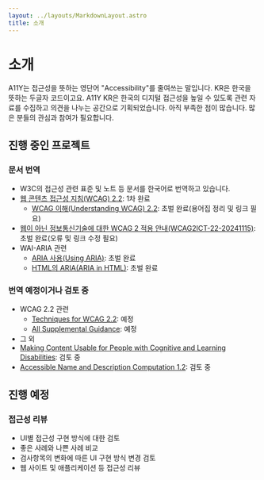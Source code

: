 ```yaml
---
layout: ../layouts/MarkdownLayout.astro
title: 소개
---
```


# 소개

A11Y는 접근성을 뜻하는 영단어 "<span lang="en">Accessibility</span>"를 줄여쓰는 말입니다. KR은 한국을 뜻하는 두글자 코드이고요.
A11Y KR은 한국의 디지털 접근성을 높일 수 있도록 관련 자료를 수집하고 의견을 나누는 공간으로 기획되었습니다.
아직 부족한 점이 많습니다. 많은 분들의 관심과 참여가 필요합니다.


## 진행 중인 프로젝트

### 문서 번역
* W3C의 접근성 관련 표준 및 노트 등 문서를 한국어로 번역하고 있습니다.
*   [웹 콘텐츠 접근성 지침(WCAG) 2.2](https://a11ykr.github.io/wcag22/): 1차 완료
    *   [WCAG 이해(Understanding WCAG) 2.2](https://a11ykr.github.io/wai/wcag22/understanding/): 초벌 완료(용어집 정리 및 링크 필요)
*   [웹이 아닌 정보통신기술에 대한 WCAG 2 적용 안내(WCAG2ICT-22-20241115)](https://a11ykr.github.io/wcag2ict-22/): 초벌 완료(오류 및 링크 수정 필요)
*   WAI-ARIA 관련
    *   [ARIA 사용(Using ARIA)](https://a11ykr.github.io/using-aria/WD-20180927/): 초벌 완료
    *   [HTML의 ARIA(ARIA in HTML)](https://a11ykr.github.io/html-aria/): 초벌 완료

### 번역 예정이거나 검토 중

*   WCAG 2.2 관련
    *   [Techniques for WCAG 2.2](https://www.w3.org/WAI/WCAG22/Techniques/): 예정
    *   [All Supplemental Guidance](https://www.w3.org/WAI/WCAG2/supplemental/): 예정
* 그 외
*   [Making Content Usable for People with Cognitive and Learning Disabilities](https://www.w3.org/TR/coga-usable/): 검토 중
*   [Accessible Name and Description Computation 1.2](https://w3c.github.io/accname/): 검토 중


## 진행 예정

### 접근성 리뷰
* UI별 접근성 구현 방식에 대한 검토
* 좋은 사례와 나쁜 사례 비교
* 검사항목의 변화에 따른 UI 구현 방식 변경 검토
* 웹 사이트 및 애플리케이션 등 접근성 리뷰